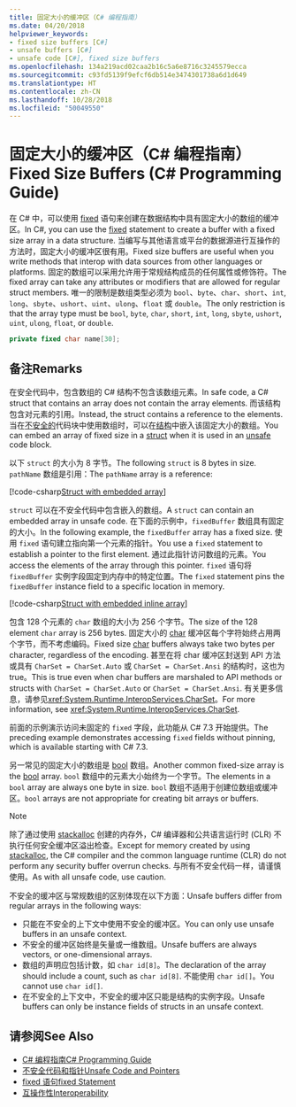 ```yaml
---
title: 固定大小的缓冲区（C# 编程指南）
ms.date: 04/20/2018
helpviewer_keywords:
- fixed size buffers [C#]
- unsafe buffers [C#]
- unsafe code [C#], fixed size buffers
ms.openlocfilehash: 134a219acd02caa2b16c5a6e8716c3245579ecca
ms.sourcegitcommit: c93fd5139f9efcf6db514e3474301738a6d1d649
ms.translationtype: HT
ms.contentlocale: zh-CN
ms.lasthandoff: 10/28/2018
ms.locfileid: "50049550"
---
```

# <a name="fixed-size-buffers-c-programming-guide"></a><span data-ttu-id="ff3d4-102">固定大小的缓冲区（C# 编程指南）</span><span class="sxs-lookup"><span data-stu-id="ff3d4-102">Fixed Size Buffers (C# Programming Guide)</span></span>

<span data-ttu-id="ff3d4-103">在 C# 中，可以使用 [fixed](../../language-reference/keywords/fixed-statement.md) 语句来创建在数据结构中具有固定大小的数组的缓冲区。</span><span class="sxs-lookup"><span data-stu-id="ff3d4-103">In C#, you can use the [fixed](../../language-reference/keywords/fixed-statement.md) statement to create a buffer with a fixed size array in a data structure.</span></span> <span data-ttu-id="ff3d4-104">当编写与其他语言或平台的数据源进行互操作的方法时，固定大小的缓冲区很有用。</span><span class="sxs-lookup"><span data-stu-id="ff3d4-104">Fixed size buffers are useful when you write methods that interop with data sources from other languages or platforms.</span></span> <span data-ttu-id="ff3d4-105">固定的数组可以采用允许用于常规结构成员的任何属性或修饰符。</span><span class="sxs-lookup"><span data-stu-id="ff3d4-105">The fixed array can take any attributes or modifiers that are allowed for regular struct members.</span></span> <span data-ttu-id="ff3d4-106">唯一的限制是数组类型必须为 `bool`、`byte`、`char`、`short`、`int`, `long`、`sbyte`、`ushort`、`uint`、`ulong`、`float` 或 `double`。</span><span class="sxs-lookup"><span data-stu-id="ff3d4-106">The only restriction is that the array type must be `bool`, `byte`, `char`, `short`, `int`, `long`, `sbyte`, `ushort`, `uint`, `ulong`, `float`, or `double`.</span></span>

```csharp
private fixed char name[30];
```

## <a name="remarks"></a><span data-ttu-id="ff3d4-107">备注</span><span class="sxs-lookup"><span data-stu-id="ff3d4-107">Remarks</span></span>

<span data-ttu-id="ff3d4-108">在安全代码中，包含数组的 C# 结构不包含该数组元素。</span><span class="sxs-lookup"><span data-stu-id="ff3d4-108">In safe code, a C# struct that contains an array does not contain the array elements.</span></span> <span data-ttu-id="ff3d4-109">而该结构包含对元素的引用。</span><span class="sxs-lookup"><span data-stu-id="ff3d4-109">Instead, the struct contains a reference to the elements.</span></span> <span data-ttu-id="ff3d4-110">当在[不安全的](../../language-reference/keywords/unsafe.md)代码块中使用数组时，可以在[结构](../../language-reference/keywords/struct.md)中嵌入该固定大小的数组。</span><span class="sxs-lookup"><span data-stu-id="ff3d4-110">You can embed an array of fixed size in a [struct](../../language-reference/keywords/struct.md) when it is used in an [unsafe](../../language-reference/keywords/unsafe.md) code block.</span></span>

<span data-ttu-id="ff3d4-111">以下 `struct` 的大小为 8 字节。</span><span class="sxs-lookup"><span data-stu-id="ff3d4-111">The following `struct` is 8 bytes in size.</span></span> <span data-ttu-id="ff3d4-112">`pathName` 数组是引用：</span><span class="sxs-lookup"><span data-stu-id="ff3d4-112">The `pathName` array is a reference:</span></span>

[!code-csharp[Struct with embedded array](../../../../samples/snippets/csharp/keywords/FixedKeywordExamples.cs#6)]

<span data-ttu-id="ff3d4-113">`struct` 可以在不安全代码中包含嵌入的数组。</span><span class="sxs-lookup"><span data-stu-id="ff3d4-113">A `struct` can contain an embedded array in unsafe code.</span></span> <span data-ttu-id="ff3d4-114">在下面的示例中，`fixedBuffer` 数组具有固定的大小。</span><span class="sxs-lookup"><span data-stu-id="ff3d4-114">In the following example, the `fixedBuffer` array has a fixed size.</span></span> <span data-ttu-id="ff3d4-115">使用 `fixed` 语句建立指向第一个元素的指针。</span><span class="sxs-lookup"><span data-stu-id="ff3d4-115">You use a `fixed` statement to establish a pointer to the first element.</span></span> <span data-ttu-id="ff3d4-116">通过此指针访问数组的元素。</span><span class="sxs-lookup"><span data-stu-id="ff3d4-116">You access the elements of the array through this pointer.</span></span> <span data-ttu-id="ff3d4-117">`fixed` 语句将 `fixedBuffer` 实例字段固定到内存中的特定位置。</span><span class="sxs-lookup"><span data-stu-id="ff3d4-117">The `fixed` statement pins the `fixedBuffer` instance field to a specific location in memory.</span></span>

[!code-csharp[Struct with embedded inline array](../../../../samples/snippets/csharp/keywords/FixedKeywordExamples.cs#7)]

<span data-ttu-id="ff3d4-118">包含 128 个元素的 `char` 数组的大小为 256 个字节。</span><span class="sxs-lookup"><span data-stu-id="ff3d4-118">The size of the 128 element `char` array is 256 bytes.</span></span> <span data-ttu-id="ff3d4-119">固定大小的 [char](../../language-reference/keywords/char.md) 缓冲区每个字符始终占用两个字节，而不考虑编码。</span><span class="sxs-lookup"><span data-stu-id="ff3d4-119">Fixed size [char](../../language-reference/keywords/char.md) buffers always take two bytes per character, regardless of the encoding.</span></span> <span data-ttu-id="ff3d4-120">甚至在将 char 缓冲区封送到 API 方法或具有 `CharSet = CharSet.Auto` 或 `CharSet = CharSet.Ansi` 的结构时，这也为 true。</span><span class="sxs-lookup"><span data-stu-id="ff3d4-120">This is true even when char buffers are marshaled to API methods or structs with `CharSet = CharSet.Auto` or `CharSet = CharSet.Ansi`.</span></span> <span data-ttu-id="ff3d4-121">有关更多信息，请参见<xref:System.Runtime.InteropServices.CharSet>。</span><span class="sxs-lookup"><span data-stu-id="ff3d4-121">For more information, see <xref:System.Runtime.InteropServices.CharSet>.</span></span>

<span data-ttu-id="ff3d4-122">前面的示例演示访问未固定的 `fixed` 字段，此功能从 C# 7.3 开始提供。</span><span class="sxs-lookup"><span data-stu-id="ff3d4-122">The  preceding example demonstrates accessing `fixed` fields without pinning, which is available starting with C# 7.3.</span></span>

<span data-ttu-id="ff3d4-123">另一常见的固定大小的数组是 [bool](../../language-reference/keywords/bool.md) 数组。</span><span class="sxs-lookup"><span data-stu-id="ff3d4-123">Another common fixed-size array is the [bool](../../language-reference/keywords/bool.md) array.</span></span> <span data-ttu-id="ff3d4-124">`bool` 数组中的元素大小始终为一个字节。</span><span class="sxs-lookup"><span data-stu-id="ff3d4-124">The elements in a `bool` array are always one byte in size.</span></span> <span data-ttu-id="ff3d4-125">`bool` 数组不适用于创建位数组或缓冲区。</span><span class="sxs-lookup"><span data-stu-id="ff3d4-125">`bool` arrays are not appropriate for creating bit arrays or buffers.</span></span>

> [!NOTE]
> <span data-ttu-id="ff3d4-126">除了通过使用 [stackalloc](../../language-reference/keywords/stackalloc.md) 创建的内存外，C# 编译器和公共语言运行时 (CLR) 不执行任何安全缓冲区溢出检查。</span><span class="sxs-lookup"><span data-stu-id="ff3d4-126">Except for memory created by using [stackalloc](../../language-reference/keywords/stackalloc.md), the C# compiler and the common language runtime (CLR) do not perform any security buffer overrun checks.</span></span> <span data-ttu-id="ff3d4-127">与所有不安全代码一样，请谨慎使用。</span><span class="sxs-lookup"><span data-stu-id="ff3d4-127">As with all unsafe code, use caution.</span></span>

<span data-ttu-id="ff3d4-128">不安全的缓冲区与常规数组的区别体现在以下方面：</span><span class="sxs-lookup"><span data-stu-id="ff3d4-128">Unsafe buffers differ from regular arrays in the following ways:</span></span>

- <span data-ttu-id="ff3d4-129">只能在不安全的上下文中使用不安全的缓冲区。</span><span class="sxs-lookup"><span data-stu-id="ff3d4-129">You can only use unsafe buffers in an unsafe context.</span></span>
- <span data-ttu-id="ff3d4-130">不安全的缓冲区始终是矢量或一维数组。</span><span class="sxs-lookup"><span data-stu-id="ff3d4-130">Unsafe buffers are always vectors, or one-dimensional arrays.</span></span>
- <span data-ttu-id="ff3d4-131">数组的声明应包括计数，如 `char id[8]`。</span><span class="sxs-lookup"><span data-stu-id="ff3d4-131">The declaration of the array should include a count, such as `char id[8]`.</span></span> <span data-ttu-id="ff3d4-132">不能使用 `char id[]`。</span><span class="sxs-lookup"><span data-stu-id="ff3d4-132">You cannot use `char id[]`.</span></span>
- <span data-ttu-id="ff3d4-133">在不安全的上下文中，不安全的缓冲区只能是结构的实例字段。</span><span class="sxs-lookup"><span data-stu-id="ff3d4-133">Unsafe buffers can only be instance fields of structs in an unsafe context.</span></span>

## <a name="see-also"></a><span data-ttu-id="ff3d4-134">请参阅</span><span class="sxs-lookup"><span data-stu-id="ff3d4-134">See Also</span></span>

- [<span data-ttu-id="ff3d4-135">C# 编程指南</span><span class="sxs-lookup"><span data-stu-id="ff3d4-135">C# Programming Guide</span></span>](../index.md)  
- [<span data-ttu-id="ff3d4-136">不安全代码和指针</span><span class="sxs-lookup"><span data-stu-id="ff3d4-136">Unsafe Code and Pointers</span></span>](index.md)  
- [<span data-ttu-id="ff3d4-137">fixed 语句</span><span class="sxs-lookup"><span data-stu-id="ff3d4-137">fixed Statement</span></span>](../../language-reference/keywords/fixed-statement.md)  
- [<span data-ttu-id="ff3d4-138">互操作性</span><span class="sxs-lookup"><span data-stu-id="ff3d4-138">Interoperability</span></span>](../interop/index.md)
